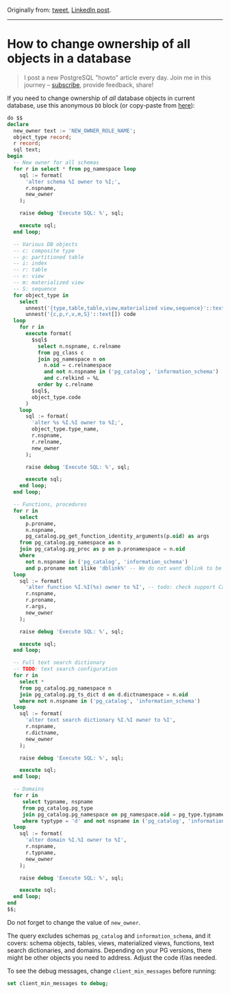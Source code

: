 Originally from: [tweet](https://twitter.com/samokhvalov/status/1738464958386737401), [LinkedIn post]().

---

# How to change ownership of all objects in a database

> I post a new PostgreSQL "howto" article every day. Join me in this
> journey – [subscribe](https://twitter.com/samokhvalov/), provide feedback, share!

If you need to change ownership of *all* database objects in current database, use this anonymous `DO`
block (or copy-paste from [here](https://gitlab.com/postgres-ai/database-lab/-/snippets/2075222)):

```sql
do $$
declare
  new_owner text := 'NEW_OWNER_ROLE_NAME';
  object_type record;
  r record;
  sql text;
begin
  -- New owner for all schemas
  for r in select * from pg_namespace loop
    sql := format(
      'alter schema %I owner to %I;',
      r.nspname,
      new_owner
    );

    raise debug 'Execute SQL: %', sql;

    execute sql;
  end loop;

  -- Various DB objects
  -- c: composite type
  -- p: partitioned table
  -- i: index
  -- r: table
  -- v: view
  -- m: materialized view
  -- S: sequence
  for object_type in
    select
      unnest('{type,table,table,view,materialized view,sequence}'::text[]) type_name,
      unnest('{c,p,r,v,m,S}'::text[]) code
  loop
    for r in
      execute format(
        $sql$
          select n.nspname, c.relname
          from pg_class c
          join pg_namespace n on
            n.oid = c.relnamespace
            and not n.nspname in ('pg_catalog', 'information_schema')
            and c.relkind = %L
          order by c.relname
        $sql$,
        object_type.code
      )
    loop
      sql := format(
        'alter %s %I.%I owner to %I;',
        object_type.type_name,
        r.nspname,
        r.relname,
        new_owner
      );

      raise debug 'Execute SQL: %', sql;

      execute sql;
    end loop;
  end loop;

  -- Functions, procedures
  for r in 
    select
      p.proname,
      n.nspname,
      pg_catalog.pg_get_function_identity_arguments(p.oid) as args
    from pg_catalog.pg_namespace as n
    join pg_catalog.pg_proc as p on p.pronamespace = n.oid
    where
      not n.nspname in ('pg_catalog', 'information_schema')
      and p.proname not ilike 'dblink%' -- We do not want dblink to be involved (exclusion)
  loop
    sql := format(
      'alter function %I.%I(%s) owner to %I', -- todo: check support CamelStyle r.args
      r.nspname,
      r.proname,
      r.args,
      new_owner
    );

    raise debug 'Execute SQL: %', sql;

    execute sql;
  end loop;

  -- Full text search dictionary
  -- TODO: text search configuration
  for r in 
    select * 
    from pg_catalog.pg_namespace n
    join pg_catalog.pg_ts_dict d on d.dictnamespace = n.oid
    where not n.nspname in ('pg_catalog', 'information_schema')
  loop
    sql := format(
      'alter text search dictionary %I.%I owner to %I',
      r.nspname,
      r.dictname,
      new_owner
    );

    raise debug 'Execute SQL: %', sql;

    execute sql;
  end loop;

  -- Domains
  for r in 
     select typname, nspname
     from pg_catalog.pg_type
     join pg_catalog.pg_namespace on pg_namespace.oid = pg_type.typnamespace
     where typtype = 'd' and not nspname in ('pg_catalog', 'information_schema')
  loop
    sql := format(
      'alter domain %I.%I owner to %I',
      r.nspname,
      r.typname,
      new_owner
    );

    raise debug 'Execute SQL: %', sql;

    execute sql;
  end loop;
end
$$;
```

Do not forget to change the value of `new_owner`.

The query excludes schemas `pg_catalog` and `information_schema`, and it covers: schema objects, tables, views,
materialized views, functions, text search dictionaries, and domains. Depending on your PG versions, there might be
other objects you need to address. Adjust the code if/as needed.

To see the debug messages, change `client_min_messages` before running:

```sql
set client_min_messages to debug;
```
